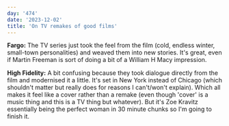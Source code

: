 ```yaml
---
day: '474'
date: '2023-12-02'
title: 'On TV remakes of good films'
---
```


**Fargo:** The TV series just took the feel from the film (cold, endless winter, small-town personalities) and weaved them into new stories. It's great, even if Martin Freeman is sort of doing a bit of a William H Macy impression.

**High Fidelity:** A bit confusing because they took dialogue directly from the film and modernised it a little. It's set in New York instead of Chicago (which shouldn't matter but really does for reasons I can't/won't explain). Which all makes it feel like a cover rather than a remake (even though 'cover' is a music thing and this is a TV thing but whatever). But it's Zoe Kravitz essentially being the perfect woman in 30 minute chunks so I'm going to finish it.
